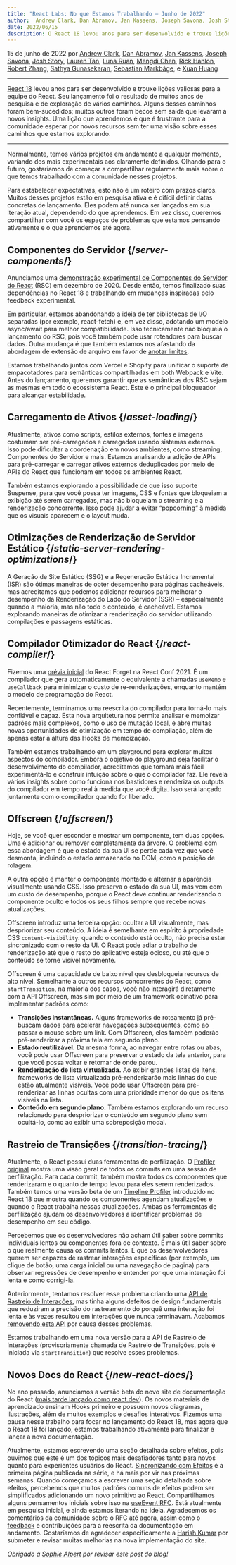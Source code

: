 ```yaml
---
title: "React Labs: No que Estamos Trabalhando – Junho de 2022"
author:  Andrew Clark, Dan Abramov, Jan Kassens, Joseph Savona, Josh Story, Lauren Tan, Luna Ruan, Mengdi Chen, Rick Hanlon, Robert Zhang, Sathya Gunasekaran, Sebastian Markbage, e Xuan Huang
date: 2022/06/15
description: O React 18 levou anos para ser desenvolvido e trouxe lições valiosas para a equipe do React. Seu lançamento foi o resultado de muitos anos de pesquisa e de exploração de vários caminhos. Alguns desses caminhos foram bem-sucedidos; muitos outros foram becos sem saída que levaram a novos insights. Uma lição que aprendemos é que é frustrante para a comunidade esperar por novos recursos sem ter uma visão sobre esses caminhos que estamos explorando.
---
```


15 de junho de 2022 por [Andrew Clark](https://twitter.com/acdlite), [Dan Abramov](https://twitter.com/dan_abramov), [Jan Kassens](https://twitter.com/kassens), [Joseph Savona](https://twitter.com/en_JS), [Josh Story](https://twitter.com/joshcstory), [Lauren Tan](https://twitter.com/potetotes), [Luna Ruan](https://twitter.com/lunaruan), [Mengdi Chen](https://twitter.com/mengdi_en), [Rick Hanlon](https://twitter.com/rickhanlonii), [Robert Zhang](https://twitter.com/jiaxuanzhang01), [Sathya Gunasekaran](https://twitter.com/_gsathya), [Sebastian Markbåge](https://twitter.com/sebmarkbage), e [Xuan Huang](https://twitter.com/Huxpro)

---

<Intro>

[React 18](/blog/2022/03/29/react-v18) levou anos para ser desenvolvido e trouxe lições valiosas para a equipe do React. Seu lançamento foi o resultado de muitos anos de pesquisa e de exploração de vários caminhos. Alguns desses caminhos foram bem-sucedidos; muitos outros foram becos sem saída que levaram a novos insights. Uma lição que aprendemos é que é frustrante para a comunidade esperar por novos recursos sem ter uma visão sobre esses caminhos que estamos explorando.

</Intro>

---

Normalmente, temos vários projetos em andamento a qualquer momento, variando dos mais experimentais aos claramente definidos. Olhando para o futuro, gostaríamos de começar a compartilhar regularmente mais sobre o que temos trabalhado com a comunidade nesses projetos.

Para estabelecer expectativas, esto não é um roteiro com prazos claros. Muitos desses projetos estão em pesquisa ativa e é difícil definir datas concretas de lançamento. Eles podem até nunca ser lançados em sua iteração atual, dependendo do que aprendemos. Em vez disso, queremos compartilhar com você os espaços de problemas que estamos pensando ativamente e o que aprendemos até agora.

## Componentes do Servidor {/*server-components*/}

Anunciamos uma [demonstração experimental de Componentes do Servidor do React](https://legacy.reactjs.org/blog/2020/12/21/data-fetching-with-react-server-components.html) (RSC) em dezembro de 2020. Desde então, temos finalizado suas dependências no React 18 e trabalhando em mudanças inspiradas pelo feedback experimental.

Em particular, estamos abandonando a ideia de ter bibliotecas de I/O separadas (por exemplo, react-fetch) e, em vez disso, adotando um modelo async/await para melhor compatibilidade. Isso tecnicamente não bloqueia o lançamento do RSC, pois você também pode usar roteadores para buscar dados. Outra mudança é que também estamos nos afastando da abordagem de extensão de arquivo em favor de [anotar limites](https://github.com/reactjs/rfcs/pull/189#issuecomment-1116482278).

Estamos trabalhando juntos com Vercel e Shopify para unificar o suporte de empacotadores para semânticas compartilhadas em both Webpack e Vite. Antes do lançamento, queremos garantir que as semânticas dos RSC sejam as mesmas em todo o ecossistema React. Este é o principal bloqueador para alcançar estabilidade.

## Carregamento de Ativos {/*asset-loading*/}

Atualmente, ativos como scripts, estilos externos, fontes e imagens costumam ser pré-carregados e carregados usando sistemas externos. Isso pode dificultar a coordenação em novos ambientes, como streaming, Componentes do Servidor e mais. Estamos analisando a adição de APIs para pré-carregar e carregar ativos externos deduplicados por meio de APIs do React que funcionam em todos os ambientes React.

Também estamos explorando a possibilidade de que isso suporte Suspense, para que você possa ter imagens, CSS e fontes que bloqueiam a exibição até serem carregadas, mas não bloqueiam o streaming e a renderização concorrente. Isso pode ajudar a evitar [“popcorning“](https://twitter.com/sebmarkbage/status/1516852731251724293) à medida que os visuais aparecem e o layout muda.

## Otimizações de Renderização de Servidor Estático {/*static-server-rendering-optimizations*/}

A Geração de Site Estático (SSG) e a Regeneração Estática Incremental (ISR) são ótimas maneiras de obter desempenho para páginas cacheáveis, mas acreditamos que podemos adicionar recursos para melhorar o desempenho da Renderização do Lado do Servidor (SSR) – especialmente quando a maioria, mas não todo o conteúdo, é cacheável. Estamos explorando maneiras de otimizar a renderização do servidor utilizando compilações e passagens estáticas.

## Compilador Otimizador do React {/*react-compiler*/}

Fizemos uma [prévia inicial](https://www.youtube.com/watch?v=lGEMwh32soc) do React Forget na React Conf 2021. É um compilador que gera automaticamente o equivalente a chamadas `useMemo` e `useCallback` para minimizar o custo de re-renderizações, enquanto mantém o modelo de programação do React.

Recentemente, terminamos uma reescrita do compilador para torná-lo mais confiável e capaz. Esta nova arquitetura nos permite analisar e memoizar padrões mais complexos, como o uso de [mutação local](/learn/keeping-components-pure#local-mutation-your-components-little-secret), e abre muitas novas oportunidades de otimização em tempo de compilação, além de apenas estar à altura das Hooks de memoização.

Também estamos trabalhando em um playground para explorar muitos aspectos do compilador. Embora o objetivo do playground seja facilitar o desenvolvimento do compilador, acreditamos que tornará mais fácil experimentá-lo e construir intuição sobre o que o compilador faz. Ele revela vários insights sobre como funciona nos bastidores e renderiza os outputs do compilador em tempo real à medida que você digita. Isso será lançado juntamente com o compilador quando for liberado.

## Offscreen {/*offscreen*/}

Hoje, se você quer esconder e mostrar um componente, tem duas opções. Uma é adicionar ou remover completamente da árvore. O problema com essa abordagem é que o estado da sua UI se perde cada vez que você desmonta, incluindo o estado armazenado no DOM, como a posição de rolagem.

A outra opção é manter o componente montado e alternar a aparência visualmente usando CSS. Isso preserva o estado da sua UI, mas vem com um custo de desempenho, porque o React deve continuar renderizando o componente oculto e todos os seus filhos sempre que recebe novas atualizações.

Offscreen introduz uma terceira opção: ocultar a UI visualmente, mas despriorizar seu conteúdo. A ideia é semelhante em espírito à propriedade CSS `content-visibility`: quando o conteúdo está oculto, não precisa estar sincronizado com o resto da UI. O React pode adiar o trabalho de renderização até que o resto do aplicativo esteja ocioso, ou até que o conteúdo se torne visível novamente.

Offscreen é uma capacidade de baixo nível que desbloqueia recursos de alto nível. Semelhante a outros recursos concorrentes do React, como `startTransition`, na maioria dos casos, você não interagirá diretamente com a API Offscreen, mas sim por meio de um framework opinativo para implementar padrões como:

* **Transições instantâneas.** Alguns frameworks de roteamento já pré-buscam dados para acelerar navegações subsequentes, como ao passar o mouse sobre um link. Com Offscreen, eles também poderão pré-renderizar a próxima tela em segundo plano.
* **Estado reutilizável.** Da mesma forma, ao navegar entre rotas ou abas, você pode usar Offscreen para preservar o estado da tela anterior, para que você possa voltar e retomar de onde parou.
* **Renderização de lista virtualizada.** Ao exibir grandes listas de itens, frameworks de lista virtualizada pré-renderizarão mais linhas do que estão atualmente visíveis. Você pode usar Offscreen para pré-renderizar as linhas ocultas com uma prioridade menor do que os itens visíveis na lista.
* **Conteúdo em segundo plano.** Também estamos explorando um recurso relacionado para despriorizar o conteúdo em segundo plano sem ocultá-lo, como ao exibir uma sobreposição modal.

## Rastreio de Transições {/*transition-tracing*/}

Atualmente, o React possui duas ferramentas de perfilização. O [Profiler original](https://legacy.reactjs.org/blog/2018/09/10/introducing-the-react-profiler.html) mostra uma visão geral de todos os commits em uma sessão de perfilização. Para cada commit, também mostra todos os componentes que renderizaram e o quanto de tempo levou para eles serem renderizados. Também temos uma versão beta de um [Timeline Profiler](https://github.com/reactwg/react-18/discussions/76) introduzido no React 18 que mostra quando os componentes agendam atualizações e quando o React trabalha nessas atualizações. Ambas as ferramentas de perfilização ajudam os desenvolvedores a identificar problemas de desempenho em seu código.

Percebemos que os desenvolvedores não acham útil saber sobre commits individuais lentos ou componentes fora de contexto. É mais útil saber sobre o que realmente causa os commits lentos. E que os desenvolvedores querem ser capazes de rastrear interações específicas (por exemplo, um clique de botão, uma carga inicial ou uma navegação de página) para observar regressões de desempenho e entender por que uma interação foi lenta e como corrigi-la.

Anteriormente, tentamos resolver esse problema criando uma [API de Rastreio de Interações](https://gist.github.com/bvaughn/8de925562903afd2e7a12554adcdda16), mas tinha alguns defeitos de design fundamentais que reduziram a precisão do rastreamento do porquê uma interação foi lenta e às vezes resultou em interações que nunca terminavam. Acabamos [removendo esta API](https://github.com/facebook/react/pull/20037) por causa desses problemas.

Estamos trabalhando em uma nova versão para a API de Rastreio de Interações (provisoriamente chamada de Rastreio de Transições, pois é iniciada via `startTransition`) que resolve esses problemas.

## Novos Docs do React {/*new-react-docs*/}

No ano passado, anunciamos a versão beta do novo site de documentação do React ([mais tarde lançado como react.dev](/blog/2023/03/16/introducing-react-dev)). Os novos materiais de aprendizado ensinam Hooks primeiro e possuem novos diagramas, ilustrações, além de muitos exemplos e desafios interativos. Fizemos uma pausa nesse trabalho para focar no lançamento do React 18, mas agora que o React 18 foi lançado, estamos trabalhando ativamente para finalizar e lançar a nova documentação.

Atualmente, estamos escrevendo uma seção detalhada sobre efeitos, pois ouvimos que este é um dos tópicos mais desafiadores tanto para novos quanto para experientes usuários do React. [Sincronizando com Efeitos](/learn/synchronizing-with-effects) é a primeira página publicada na série, e há mais por vir nas próximas semanas. Quando começamos a escrever uma seção detalhada sobre efeitos, percebemos que muitos padrões comuns de efeitos podem ser simplificados adicionando um novo primitivo ao React. Compartilhamos alguns pensamentos iniciais sobre isso na [useEvent RFC](https://github.com/reactjs/rfcs/pull/220). Está atualmente em pesquisa inicial, e ainda estamos iterando na ideia. Agradecemos os comentários da comunidade sobre o RFC até agora, assim como o [feedback](https://github.com/reactjs/react.dev/issues/3308) e contribuições para a reescrita da documentação em andamento. Gostaríamos de agradecer especificamente a [Harish Kumar](https://github.com/harish-sethuraman) por submeter e revisar muitas melhorias na nova implementação do site.

*Obrigado a [Sophie Alpert](https://twitter.com/sophiebits) por revisar este post do blog!*